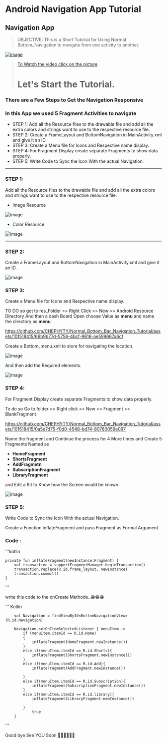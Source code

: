 # Android Navigation App Tutorial

## Navigation App

> OBJECTIVE: This is a Short Tutorial for Using Normal Bottom_Navigation to navigate from one activity to another.

[![image](https://github.com/CHEPHYTY/Normal_Bottom_Bar_Navigation_Tutorial/assets/101518415/4796a6b4-34fd-45ed-8797-c97e36b2930e)](https://youtube.com/shorts/mMA03EUpZsg?feature=share)

> [To Watch the video click on the picture](https://youtube.com/shorts/mMA03EUpZsg?feature=share)
>
> # Let's Start the Tutorial.

### There are a Few Steps to Get the Navigation Responsive

### In this App we used 5 Fragment Activities to navigate

- STEP 1: Add all the Resource files to the drawable file and add all the extra colors and strings want to use to the respective resource file.
- STEP 2: Create a FrameLayout and BottomNavigation in MainActivity.xml and give it an ID.
- STEP 3: Create a Menu file for Icons and Respective name display.
- STEP 4: For Fragment Display create separate Fragments to show data properly.
- STEP 5: Write Code to Sync the Icon With the actual Navigation.

---

### STEP 1:

Add all the Resource files to the drawable file and add all the extra colors and strings want to use to the respective resource file.

- Image Resource

![image](https://github.com/CHEPHYTY/Normal_Bottom_Bar_Navigation_Tutorial/assets/101518415/bdadfe86-5926-4aec-b16c-c2ae16d38996)

- Color Resource

![image](https://github.com/CHEPHYTY/Normal_Bottom_Bar_Navigation_Tutorial/assets/101518415/fae63d93-e1ea-4c74-a8a1-b32810c258e9)

---

### STEP 2:

Create a FrameLayout and BottomNavigation in MainActivity.xml and give it an ID.

![image](https://github.com/CHEPHYTY/Normal_Bottom_Bar_Navigation_Tutorial/assets/101518415/4e16cdcb-e823-4ea6-b984-030aacc39927)
### STEP 3:

Create a Menu file for Icons and Respective name display.

TO DO so got to res_Folder >> Right Click >> New >> Android Resource Directory 
And then a dash Board Open choose Value as __menu__ and name the directory as __menu__


https://github.com/CHEPHYTY/Normal_Bottom_Bar_Navigation_Tutorial/assets/101518415/66b9b77d-5756-4bcf-9616-ae599667a6cf



Create a Bottom_menu.xml to store for navigating the location.

![image](https://github.com/CHEPHYTY/Normal_Bottom_Bar_Navigation_Tutorial/assets/101518415/b342adae-75e8-4161-96cc-7cb3de5b7586)

And then add the Required elements.

![image](https://github.com/CHEPHYTY/Normal_Bottom_Bar_Navigation_Tutorial/assets/101518415/7dcd39a9-77e8-477c-82bb-5aa7ce395759)
### STEP 4:

For Fragment Display create separate Fragments to show data properly.

To do so Go to folder >> Right click >> New >> Fragment >> BlankFragment


https://github.com/CHEPHYTY/Normal_Bottom_Bar_Navigation_Tutorial/assets/101518415/0a5e7d75-f0d0-4548-bd74-80780059e097


Name the fragment and Continue the process for 4 More times and Create 5 Fragments Named as

 - __HomeFragment__
 - __ShortsFragment__
 - __AddFragmetn__
 - __SubscriptionFragment__
 - __LibraryFragment__

 and Edit a Bit to Know how the Screen would be known.

 ![image](https://github.com/CHEPHYTY/Normal_Bottom_Bar_Navigation_Tutorial/assets/101518415/b258d808-876d-463b-a3f7-7771d9d9ff77)
### STEP 5:

Write Code to Sync the Icon With the actual Navigation.

Create a Function inflateFragment and pass Fragment as Formal Argument.
### Code :

'''kotlin

    private fun inflateFragment(newInstance:Fragment) {
        val transaction = supportFragmentManager.beginTransaction()
        transaction.replace(R.id.frame_layout, newInstance)
        transaction.commit()
    }


'''



write this code to the onCreate Methode..😁😁😁

''' Kotlin


        val Navigation = findViewById<BottomNavigationView>(R.id.Navigation)
        
        Navigation.setOnItemSelectedListener { menuItem ->
            if (menuItem.itemId == R.id.Home)
            {
                inflateFragment(HomeFragment.newInstance())
            }
            else if(menuItem.itemId == R.id.Shorts){
                inflateFragment(ShortsFragment.newInstance())
            }
            else if(menuItem.itemId == R.id.Add){
                inflateFragment(AddFragment.newInstance())

            }
            else if(menuItem.itemId == R.id.Subscription){
                inflateFragment(SubscriptionFragment.newInstance())
            }
            else if(menuItem.itemId == R.id.library){
                inflateFragment(LibraryFragment.newInstance())

            }
                true
        }

'''

Good bye See YOU Soon 🤗🤗🤗🤗🤗🤗

